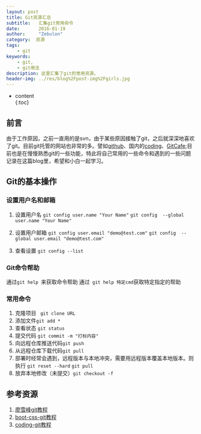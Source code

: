 ```yaml
---
layout: post
title: Git资源汇总
subtitle:   汇集git常用命令
date:       2016-01-19
author:     "Zebulon"
category:  资源
tags:
    - git
keywords:
    - git,
    - git用法
description: 这里汇集了git的常用资源。
header-img: ../res/blog%2Fpost-img%2Fgirls.jpg
---
```

* content  
{:toc} 

## 前言

由于工作原因，之前一直用的是svn，由于某些原因接触了git，之后就深深地喜欢了git。目前git托管的网站也非常的多。譬如[github](http://www.github.com)、国内的[coding](http://www.coding.net)、[GitCafe](http://www.GitCafe.com);目前也是在慢慢熟悉git的一些功能，特此将自己常用的一些命令和遇到的一些问题记录在这篇blog里，希望和小白一起学习。

## Git的基本操作

### 设置用户名和邮箱

1. 设置用户名
`git config user.name "Your Name"`
`git config  --global user.name "Your Name"`


2. 设置用户邮箱
`git config user.email "demo@test.com"`
`git config  --global user.email "demo@test.com"`


3. 查看设置
```git config --list```

### Git命令帮助 

通过```git help ```来获取命令帮助
通过``` git help 特定cmd```获取特定指定的帮助

### 常用命令
1. 克隆项目 ``` git clone URL```
2. 添加文件``` git add * ```
3. 查看状态 ``` git status ```
4. 提交代码 ``` git commit -m "打标内容"  ```
5. 向远程仓库推送代码``` git push ```
6. 从远程仓库下载代码``` git pull ```
7. 部署时经常会遇到，远程版本与本地冲突，需要用远程版本覆盖本地版本。则执行
```git reset --hard```
```git pull```
8. 放弃本地修改（未提交）```git checkout -f```

## 参考资源

1. [廖雪峰git教程](http://www.liaoxuefeng.com/wiki/0013739516305929606dd18361248578c67b8067c8c017b000/)
2. [boot-css-git教程](http://www.bootcss.com/p/git-guide/)
3. [coding-git教程](https://coding.net/help/faq/git/git.html)

